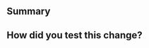 <!--
  Thank you for contributing!
  We appreciate your time and effort in improving this project.
  Please provide enough details to help reviewers understand your changes.
-->

## Summary

<!--
  Describe the purpose of this pull request.
  What problem does it solve, and why is this change necessary?
-->

## How did you test this change?

<!--
  Explain how you verified the changes.
  Include commands, test cases, or screenshots/videos if applicable.
  Clear testing details help ensure the reliability of this update.
-->

